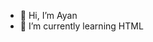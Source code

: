 - 🐊 Hi, I’m Ayan 
- 🐒 I’m currently learning HTML

<!---
ayanadityamishra/ayanadityamishra is a ✨ special ✨ repository because its `README.md` (this file) appears on your GitHub profile.
You can click the Preview link to take a look at your changes.
--->
